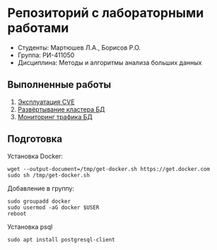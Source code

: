 # Репозиторий с лабораторными работами
* Студенты: Мартюшев Л.А., Борисов Р.О.
* Группа: РИ-411050
* Дисциплина: Методы и алгоритмы анализа больших данных

## Выполненные работы
1) [Эксплуатация CVE](lab1/README.md)
2) [Развёртывание кластера БД](lab2/README.md)
3) [Мониторинг трафика БД](lab3/README.md)

## Подготовка
Установка Docker:
```shell
wget --output-document=/tmp/get-docker.sh https://get.docker.com
sudo sh /tmp/get-docker.sh
```
Добавление в группу:
```shell
sudo groupadd docker
sudo usermod -aG docker $USER
reboot
```
Установка psql
```shell
sudo apt install postgresql-client
```
